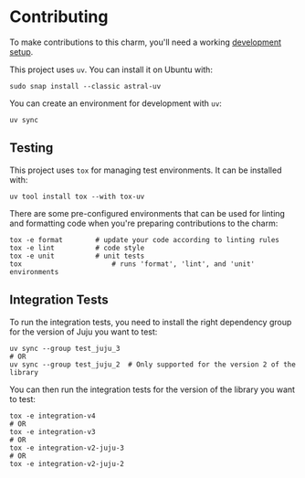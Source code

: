 # Contributing

To make contributions to this charm, you'll need a working [development setup](https://juju.is/docs/sdk/dev-setup).

This project uses `uv`. You can install it on Ubuntu with:

```shell
sudo snap install --classic astral-uv
```

You can create an environment for development with `uv`:

```shell
uv sync
```

## Testing

This project uses `tox` for managing test environments. It can be installed
with:

```shell
uv tool install tox --with tox-uv
```

There are some pre-configured environments that can be used for linting
and formatting code when you're preparing contributions to the charm:

```shell
tox -e format        # update your code according to linting rules
tox -e lint          # code style
tox -e unit          # unit tests
tox                      # runs 'format', 'lint', and 'unit' environments
```

## Integration Tests

To run the integration tests, you need to install the right dependency group
for the version of Juju you want to test:

```shell
uv sync --group test_juju_3
# OR
uv sync --group test_juju_2  # Only supported for the version 2 of the library
```

You can then run the integration tests for the version of the library you
want to test:

```shell
tox -e integration-v4
# OR
tox -e integration-v3
# OR
tox -e integration-v2-juju-3
# OR
tox -e integration-v2-juju-2
```
